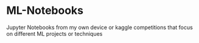 # ML-Notebooks
Jupyter Notebooks from my own device or kaggle competitions that focus on different ML projects or techniques 
